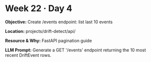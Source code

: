 # Week 22 · Day 4

**Objective:** Create /events endpoint: list last 10 events

**Location:** projects/drift-detect/api/

**Resource & Why:** FastAPI pagination guide

**LLM Prompt:** Generate a GET '/events' endpoint returning the 10 most recent DriftEvent rows.
